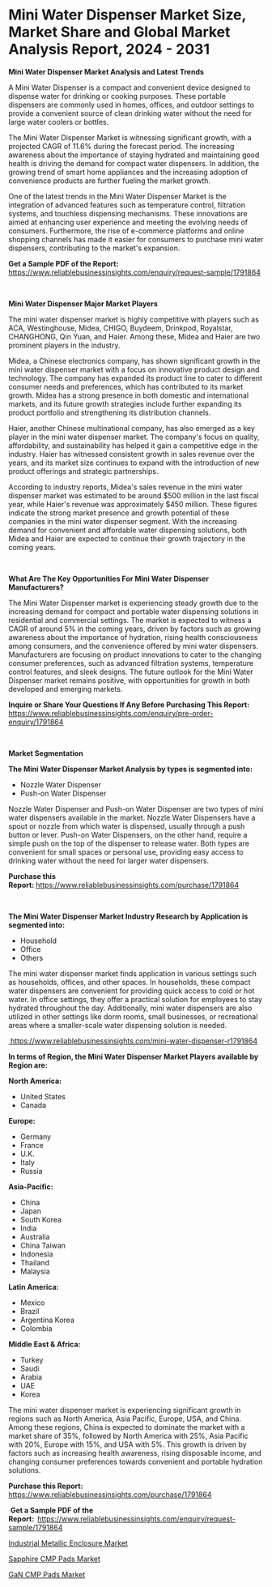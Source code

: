 <p><h1>Mini Water Dispenser Market Size, Market Share and Global Market Analysis Report, 2024 - 2031</h1></p><p><strong>Mini Water Dispenser Market Analysis and Latest Trends</strong></p>
<p><p>A Mini Water Dispenser is a compact and convenient device designed to dispense water for drinking or cooking purposes. These portable dispensers are commonly used in homes, offices, and outdoor settings to provide a convenient source of clean drinking water without the need for large water coolers or bottles.</p><p>The Mini Water Dispenser Market is witnessing significant growth, with a projected CAGR of 11.6% during the forecast period. The increasing awareness about the importance of staying hydrated and maintaining good health is driving the demand for compact water dispensers. In addition, the growing trend of smart home appliances and the increasing adoption of convenience products are further fueling the market growth.</p><p>One of the latest trends in the Mini Water Dispenser Market is the integration of advanced features such as temperature control, filtration systems, and touchless dispensing mechanisms. These innovations are aimed at enhancing user experience and meeting the evolving needs of consumers. Furthermore, the rise of e-commerce platforms and online shopping channels has made it easier for consumers to purchase mini water dispensers, contributing to the market's expansion.</p></p>
<p><strong>Get a Sample PDF of the Report:&nbsp;</strong> <a href="https://www.reliablebusinessinsights.com/enquiry/request-sample/1791864">https://www.reliablebusinessinsights.com/enquiry/request-sample/1791864</a></p>
<p>&nbsp;</p>
<p><strong>Mini Water Dispenser Major Market Players</strong></p>
<p><p>The mini water dispenser market is highly competitive with players such as ACA, Westinghouse, Midea, CHIGO, Buydeem, Drinkpod, Royalstar, CHANGHONG, Qin Yuan, and Haier. Among these, Midea and Haier are two prominent players in the industry.</p><p>Midea, a Chinese electronics company, has shown significant growth in the mini water dispenser market with a focus on innovative product design and technology. The company has expanded its product line to cater to different consumer needs and preferences, which has contributed to its market growth. Midea has a strong presence in both domestic and international markets, and its future growth strategies include further expanding its product portfolio and strengthening its distribution channels.</p><p>Haier, another Chinese multinational company, has also emerged as a key player in the mini water dispenser market. The company's focus on quality, affordability, and sustainability has helped it gain a competitive edge in the industry. Haier has witnessed consistent growth in sales revenue over the years, and its market size continues to expand with the introduction of new product offerings and strategic partnerships.</p><p>According to industry reports, Midea's sales revenue in the mini water dispenser market was estimated to be around $500 million in the last fiscal year, while Haier's revenue was approximately $450 million. These figures indicate the strong market presence and growth potential of these companies in the mini water dispenser segment. With the increasing demand for convenient and affordable water dispensing solutions, both Midea and Haier are expected to continue their growth trajectory in the coming years.</p></p>
<p>&nbsp;</p>
<p><strong>What Are The Key Opportunities For Mini Water Dispenser Manufacturers?</strong></p>
<p><p>The Mini Water Dispenser market is experiencing steady growth due to the increasing demand for compact and portable water dispensing solutions in residential and commercial settings. The market is expected to witness a CAGR of around 5% in the coming years, driven by factors such as growing awareness about the importance of hydration, rising health consciousness among consumers, and the convenience offered by mini water dispensers. Manufacturers are focusing on product innovations to cater to the changing consumer preferences, such as advanced filtration systems, temperature control features, and sleek designs. The future outlook for the Mini Water Dispenser market remains positive, with opportunities for growth in both developed and emerging markets.</p></p>
<p><strong>Inquire or Share Your Questions If Any Before Purchasing This Report:</strong> <a href="https://www.reliablebusinessinsights.com/enquiry/pre-order-enquiry/1791864">https://www.reliablebusinessinsights.com/enquiry/pre-order-enquiry/1791864</a></p>
<p>&nbsp;</p>
<p><strong>Market Segmentation</strong></p>
<p><strong>The Mini Water Dispenser Market Analysis by types is segmented into:</strong></p>
<p><ul><li>Nozzle Water Dispenser</li><li>Push-on Water Dispenser</li></ul></p>
<p><p>Nozzle Water Dispenser and Push-on Water Dispenser are two types of mini water dispensers available in the market. Nozzle Water Dispensers have a spout or nozzle from which water is dispensed, usually through a push button or lever. Push-on Water Dispensers, on the other hand, require a simple push on the top of the dispenser to release water. Both types are convenient for small spaces or personal use, providing easy access to drinking water without the need for larger water dispensers.</p></p>
<p><strong>Purchase this Report:&nbsp;</strong><a href="https://www.reliablebusinessinsights.com/purchase/1791864">https://www.reliablebusinessinsights.com/purchase/1791864</a></p>
<p>&nbsp;</p>
<p><strong>The Mini Water Dispenser Market Industry Research by Application is segmented into:</strong></p>
<p><ul><li>Household</li><li>Office</li><li>Others</li></ul></p>
<p><p>The mini water dispenser market finds application in various settings such as households, offices, and other spaces. In households, these compact water dispensers are convenient for providing quick access to cold or hot water. In office settings, they offer a practical solution for employees to stay hydrated throughout the day. Additionally, mini water dispensers are also utilized in other settings like dorm rooms, small businesses, or recreational areas where a smaller-scale water dispensing solution is needed.</p></p>
<p><a href="https://www.reliablebusinessinsights.com/mini-water-dispenser-r1791864">&nbsp;https://www.reliablebusinessinsights.com/mini-water-dispenser-r1791864</a></p>
<p><strong>In terms of Region, the Mini Water Dispenser Market Players available by Region are:</strong></p>
<p>
    <p> <strong> North America: </strong>
        <ul>
            <li>United States</li>
            <li>Canada</li>
        </ul>
        </p> 
    <p> <strong> Europe: </strong>
        <ul>
            <li>Germany</li>
            <li>France</li>
            <li>U.K.</li>
            <li>Italy</li>
            <li>Russia</li>
        </ul>
        </p> 
    <p> <strong> Asia-Pacific: </strong>
        <ul>
            <li>China</li>
            <li>Japan</li>
            <li>South Korea</li>
            <li>India</li>
            <li>Australia</li>
            <li>China Taiwan</li>
            <li>Indonesia</li>
            <li>Thailand</li>
            <li>Malaysia</li>
        </ul>
        </p> 
    <p> <strong> Latin America: </strong>
        <ul>
            <li>Mexico</li>
            <li>Brazil</li>
            <li>Argentina Korea</li>
            <li>Colombia</li>
        </ul>
        </p> 
    <p> <strong> Middle East & Africa: </strong>
        <ul>
            <li>Turkey</li>
            <li>Saudi</li>
            <li>Arabia</li>
            <li>UAE</li>
            <li>Korea</li>
        </ul>
    </p>
    </p>
<p><p>The mini water dispenser market is experiencing significant growth in regions such as North America, Asia Pacific, Europe, USA, and China. Among these regions, China is expected to dominate the market with a market share of 35%, followed by North America with 25%, Asia Pacific with 20%, Europe with 15%, and USA with 5%. This growth is driven by factors such as increasing health awareness, rising disposable income, and changing consumer preferences towards convenient and portable hydration solutions.</p></p>
<p><strong>Purchase this Report: </strong><a href="https://www.reliablebusinessinsights.com/purchase/1791864">https://www.reliablebusinessinsights.com/purchase/1791864</a></p>
<p>&nbsp;<strong>Get a Sample PDF of the Report:&nbsp;&nbsp;</strong><a href="https://www.reliablebusinessinsights.com/enquiry/request-sample/1791864">https://www.reliablebusinessinsights.com/enquiry/request-sample/1791864</a></p>
<p><strong></strong></p>
<p><p><a href="https://issuu.com/reportprime-2/docs/industrial-metallic-enclosure-market-size-2030.ppt">Industrial Metallic Enclosure Market</a></p><p><a href="https://github.com/ferandochandle/Market-Research-Report-List-1/blob/main/sapphire-cmp-pads-market.md">Sapphire CMP Pads Market</a></p><p><a href="https://github.com/tyleolden34345/Market-Research-Report-List-1/blob/main/gan-cmp-pads-market.md">GaN CMP Pads Market</a></p></p>